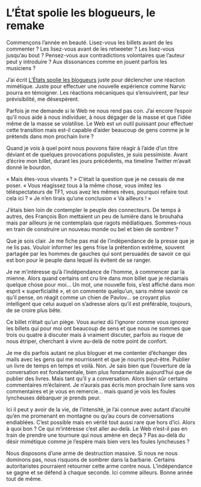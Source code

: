 # L’État spolie les blogueurs, le remake

Commençons l’année en beauté. Lisez-vous les billets avant de les commenter ? Les lisez-vous avant de les retweeter ? Les lisez-vous jusqu’au bout ? Pensez-vous aux contradictions volontaires que l’auteur peut y introduire ? Aux dissonances comme en jouent parfois les musiciens ?<span id="more-13006"></span>

J’ai écrit [L’États spolie les blogueurs](https://tcrouzet.com/2009/12/30/l%E2%80%99etat-spolie-les-blogueurs/) juste pour déclencher une réaction mimétique. Juste pour effectuer une nouvelle expérience comme Narvic pourra en témoigner. Les réactions mécaniques qui s’ensuivirent, par leur prévisibilité, me désespèrent.

Parfois je me demande si le Web ne nous rend pas con. J’ai encore l’espoir qu’il nous aide à nous individuer, à nous dégager de la masse et que l’idée même de la masse se volatilise. Le Web est un outil puissant pour effectuer cette transition mais est-il capable d’aider beaucoup de gens comme je le prétends dans mon prochain livre ?

Quand je vois à quel point nous pouvons faire réagir à l’aide d’un titre déviant et de quelques provocations populistes, je suis pessimiste. Avant d’écrire mon billet, durant les jours précédents, ma timeline Twitter m’avait donné le bourdon.

« Mais êtes-vous vivants ? » C’était la question que je ne cessais de me poser. « Vous réagissez tous à la même chose, vous imitez les téléspectateurs de TF1, vous avez les mêmes rêves, pourquoi refaire tout cela ici ? » Je n’en tirais qu’une conclusion « Va ailleurs ! »

J’étais bien loin de contempler le peuple des connecteurs. De temps à autres, des François Bon mettaient un peu de lumière dans le brouhaha mais par ailleurs je ne contemplais que ragots médiatiques. Sommes-nous en train de construire un nouveau monde ou bel et bien de sombrer ?

Que je sois clair. Je me fiche pas mal de l’indépendance de la presse que je ne lis pas. Vouloir informer les gens frise la prétention extrême, souvent partagée par les hommes de gauches qui sont persuadés de savoir ce qui est bon pour le peuple dans lequel ils évitent de se ranger.

Je ne m’intéresse qu’à l’indépendance de l’homme, à commencer par la mienne. Alors quand certains ont cru lire dans mon billet que je réclamais quelque chose pour moi… Un mot, une nouvelle fois, s’est affiché dans mon esprit « superficialité », et on commente quelqu’un, sans même savoir ce qu’il pense, on réagit comme un chien de Pavlov… se croyant plus intelligent que celui auquel on s’adresse alors qu’il est préférable, toujours, de se croire plus bête.

Ce billet n’était qu’un piège. Vous auriez dû l’ignorer comme vous ignorez les billets qui pour moi ont beaucoup de sens et que nous ne sommes que trois ou quatre à discuter mais à vraiment discuter, parfois au risque de nous étriper, cherchant à vivre au-delà de notre point de confort.

Je me dis parfois autant ne plus bloguer et me contenter d’échanger des mails avec les gens qui me nourrissent et que je nourris peut-être. Publier un livre de temps en temps et voilà. Non. Je sais bien que l’ouverture de la conversation est fondamentale, bien plus fondamentale aujourd’hui que de publier des livres. Mais tant qu’il y a conversation. Alors bien sûr certains commentaires m’éclairent. Je n’aurais pas écris mon prochain livre sans vos commentaires et je vous en remercie… mais quand je vois les foules lyncheuses débarquer je prends peur.

Ici il peut y avoir de la vie, de l’intensité, je l’ai connue avec autant d’acuité qu’en me promenant en montagne ou qu’au cours de conversations endiablées. C’est possible mais en vérité tout aussi rare que hors d’ici. Alors à quoi bon ? Ce qui m’intéresse c’est aller au-delà. Le Web n’est-il pas en train de prendre une tournure qui nous amène en deçà ? Pas au-delà du désir mimétique comme je l’espère mais bien vers les foules lyncheuses ?

Nous disposons d’une arme de destruction massive. Si nous ne nous dominons pas, nous risquons de sombrer dans la barbarie. Certains autoritaristes pourraient retourner cette arme contre nous. L’indépendance se gagne et se défend à chaque seconde. Ici comme ailleurs. Bonne année tout de même.